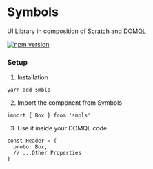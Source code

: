 # Symbols

UI Library in composition of [Scratch](https://github.com/smbo-ls/scratch) and [DOMQL](https://github.com/domql/domql)

[![npm version](https://badge.fury.io/js/%40symbo-ls%2Fsmbls.svg)](https://badge.fury.io/js/%40symbo-ls%2Fsmbls)

### Setup

1. Installation
```
yarn add smbls
```

2. Import the component from Symbols
```
import { Box } from 'smbls'
```

3. Use it inside your DOMQL code
```
const Header = {
  proto: Box,
  // ...Other Properties
}
```
